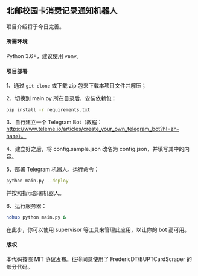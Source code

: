 ## 北邮校园卡消费记录通知机器人

项目介绍将于今日完善。



#### 所需环境

Python 3.6+，建议使用 venv。

#### 项目部署

1、通过 `git clone` 或下载 zip 包来下载本项目文件并解压；

2、切换到 main.py 所在目录后，安装依赖包：

```bash
pip install -r requirements.txt
```

3、自行建立一个 Telegram Bot（教程：https://www.teleme.io/articles/create_your_own_telegram_bot?hl=zh-hans）。

4、建立好之后，将 config.sample.json 改名为 config.json，并填写其中的内容。

5、部署 Telegram 机器人。运行命令：

```bash
python main.py --deploy
```

并按照指示部署机器人。

6、运行服务器：

```bash
nohup python main.py &
```

在此步，你可以使用 supervisor 等工具来管理此应用，以让你的 bot 高可用。



#### 版权

本代码按照 MIT 协议发布。征得同意使用了 FredericDT/BUPTCardScraper 的部分代码。